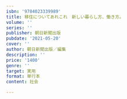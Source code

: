 ```yaml
---
isbn: '9784023339989'
title: 移住についてあれこれ　新しい暮らし方、働き方。
volume: ''
series: ''
publisher: 朝日新聞出版
pubdate: '2021-05-20'
cover: ''
author: 朝日新聞出版／編集
description: ''
price: '1400'
genre: ''
target: 実用
format: 単行本
content: 社会

---
```

